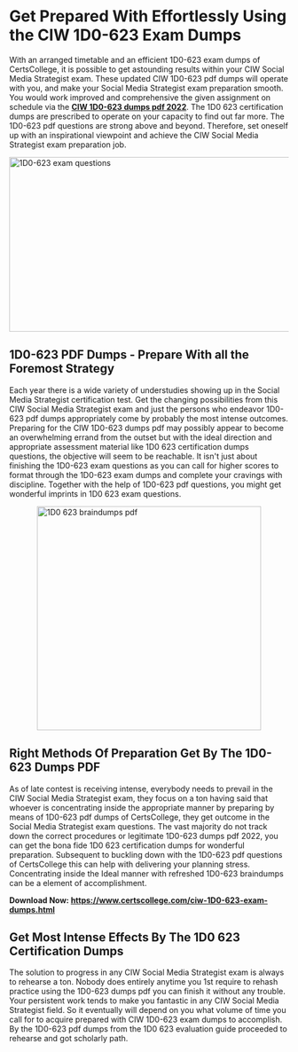 <h1><strong>Get Prepared With Effortlessly Using the CIW 1D0-623 Exam Dumps&nbsp;</strong></h1>
<p><span style="font-weight: 400;">With an arranged timetable and an efficient  1D0-623 exam dumps of CertsCollege, it is possible to get astounding results within your CIW Social Media Strategist exam. These updated CIW 1D0-623 pdf dumps will operate with you, and make your Social Media Strategist exam preparation smooth. You would work improved and comprehensive the given assignment on schedule via the <strong><a href="https://www.certscollege.com/ciw-1D0-623-exam-dumps.html">CIW 1D0-623 dumps pdf 2022</a></strong>. The 1D0 623 certification dumps are prescribed to operate on your capacity to find out far more. The  1D0-623 pdf questions are strong above and beyond. Therefore, set oneself up with an inspirational viewpoint and achieve the CIW Social Media Strategist exam preparation job.&nbsp;</span></p>
<p><span style="font-weight: 400;"><img style="display: block; margin-left: auto; margin-right: auto;" src="https://i.ibb.co/CPDK3ps/Yellow-and-Blue-Initiative-Blog-Banner.png" alt="1D0-623 exam questions" width="559" height="315" /></span></p>
<h2><strong>1D0-623 PDF Dumps - Prepare With all the Foremost Strategy</strong></h2>
<p><span style="font-weight: 400;">Each year there is a wide variety of understudies showing up in the Social Media Strategist certification test. Get the changing possibilities from this CIW Social Media Strategist exam and just the persons who endeavor 1D0-623 pdf dumps appropriately come by probably the most intense outcomes. Preparing for the CIW 1D0-623 dumps pdf may possibly appear to become an overwhelming errand from the outset but with the ideal direction and appropriate assessment material like 1D0 623 certification dumps questions, the objective will seem to be reachable. It isn't just about finishing the 1D0-623 exam questions as you can call for higher scores to format through the 1D0-623 exam dumps and complete your cravings with discipline. Together with the help of 1D0-623 pdf questions, you might get wonderful imprints in 1D0 623 exam questions.</span></p>
<p><span style="font-weight: 400;"><a href="https://bit.ly/2VACaBe"><img style="display: block; margin-left: auto; margin-right: auto;" src="https://i.ibb.co/9tMrhdY/Teacher-Appreciation-Invitation.png" alt="1D0 623 braindumps pdf " width="404" height="404" /></a></span></p>
<h2><strong>Right Methods Of Preparation Get By The 1D0-623 Dumps PDF</strong></h2>
<p><span style="font-weight: 400;">As of late contest is receiving intense, everybody needs to prevail in the CIW Social Media Strategist exam, they focus on a ton having said that whoever is concentrating inside the appropriate manner by preparing by means of 1D0-623 pdf dumps of CertsCollege, they get outcome in the Social Media Strategist exam questions. The vast majority do not track down the correct procedures or legitimate 1D0-623 dumps pdf 2022, you can get the bona fide 1D0 623 certification dumps for wonderful preparation. Subsequent to buckling down with the  1D0-623 pdf questions of CertsCollege this can help with delivering your planning stress. Concentrating inside the Ideal manner with refreshed 1D0-623 braindumps can be a element of accomplishment.</span></p>
<p><span style="font-weight: 400;"><strong>Download Now: <a href="https://www.certscollege.com/ciw-1D0-623-exam-dumps.html">https://www.certscollege.com/ciw-1D0-623-exam-dumps.html</a></strong></span></p>
<h2><strong>Get Most Intense Effects By The 1D0 623 Certification Dumps</strong></h2>
<p><span style="font-weight: 400;">The solution to progress in any CIW Social Media Strategist exam is always to rehearse a ton. Nobody does entirely anytime you 1st require to rehash practice using the 1D0-623 dumps pdf you can finish it without any trouble. Your persistent work tends to make you fantastic in any CIW Social Media Strategist field. So it eventually will depend on you what volume of time you call for to acquire prepared with CIW 1D0-623 exam dumps to accomplish. By the 1D0-623 pdf dumps from the 1D0 623 evaluation guide proceeded to rehearse and got scholarly path.</span></p>
